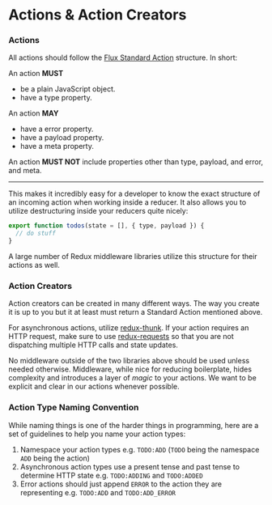# Actions & Action Creators

### Actions

All actions should follow the [Flux Standard Action](https://github.com/acdlite/flux-standard-action) structure. In short:

An action **MUST**

- be a plain JavaScript object.
- have a type property.

An action **MAY**

- have a error property.
- have a payload property.
- have a meta property.

An action **MUST NOT** include properties other than type, payload, and error, and meta.

---

This makes it incredibly easy for a developer to know the exact structure of an incoming action when working inside a reducer. It also allows you to utilize destructuring inside your reducers quite nicely:

```javascript
export function todos(state = [], { type, payload }) {
  // do stuff
}
```

A large number of Redux middleware libraries utilize this structure for their actions as well.

### Action Creators

Action creators can be created in many different ways. The way you create it is up to you but it at least must return a Standard Action mentioned above.

For asynchronous actions, utilize [redux-thunk](https://github.com/gaearon/redux-thunk). If your action requires an HTTP request, make sure to use [redux-requests](https://github.com/idolize/redux-requests) so that you are not dispatching multiple HTTP calls and state updates.

No middleware outside of the two libraries above should be used unless needed otherwise. Middleware, while nice for reducing boilerplate, hides complexity and introduces a layer of _magic_ to your actions. We want to be explicit and clear in our actions whenever possible.

### Action Type Naming Convention

While naming things is one of the harder things in programming, here are a set of guidelines to help you name your action types:

1. Namespace your action types e.g. `TODO:ADD` (`TODO` being the namespace `ADD` being the action)
2. Asynchronous action types use a present tense and past tense to determine HTTP state e.g. `TODO:ADDING` and `TODO:ADDED`
3. Error actions should just append `ERROR` to the action they are representing e.g. `TODO:ADD` and `TODO:ADD_ERROR`
